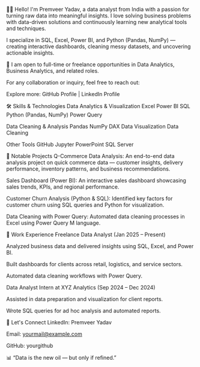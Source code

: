 👋🏻 Hello!
I'm Premveer Yadav, a data analyst from India with a passion for turning raw data into meaningful insights. I love solving business problems with data-driven solutions and continuously learning new analytical tools and techniques.

I specialize in SQL, Excel, Power BI, and Python (Pandas, NumPy) — creating interactive dashboards, cleaning messy datasets, and uncovering actionable insights.

🌟 I am open to full-time or freelance opportunities in Data Analytics, Business Analytics, and related roles.

For any collaboration or inquiry, feel free to reach out:

Explore more: GitHub Profile | LinkedIn Profile

🛠 Skills & Technologies
Data Analytics & Visualization
Excel	Power BI	SQL	Python (Pandas, NumPy)	Power Query
	

Data Cleaning & Analysis
Pandas	NumPy	DAX	Data Visualization	Data Cleaning

Other Tools
GitHub	Jupyter	PowerPoint	SQL Server
	

🚀 Notable Projects
Q-Commerce Data Analysis: An end-to-end data analysis project on quick commerce data — customer insights, delivery performance, inventory patterns, and business recommendations.

Sales Dashboard (Power BI): An interactive sales dashboard showcasing sales trends, KPIs, and regional performance.

Customer Churn Analysis (Python & SQL): Identified key factors for customer churn using SQL queries and Python for visualization.

Data Cleaning with Power Query: Automated data cleaning processes in Excel using Power Query M language.

💼 Work Experience
Freelance Data Analyst (Jan 2025 – Present)

Analyzed business data and delivered insights using SQL, Excel, and Power BI.

Built dashboards for clients across retail, logistics, and service sectors.

Automated data cleaning workflows with Power Query.

Data Analyst Intern at XYZ Analytics (Sep 2024 – Dec 2024)

Assisted in data preparation and visualization for client reports.

Wrote SQL queries for ad hoc analysis and automated reports.

💬 Let's Connect
LinkedIn: Premveer Yadav

Email: yourmail@example.com

GitHub: yourgithub

📊 “Data is the new oil — but only if refined.”
